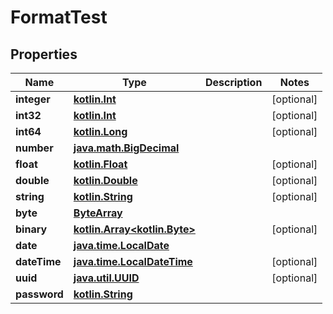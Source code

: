 # FormatTest

## Properties
Name | Type | Description | Notes
------------ | ------------- | ------------- | -------------
**integer** | [**kotlin.Int**](.md) |  |  [optional]
**int32** | [**kotlin.Int**](.md) |  |  [optional]
**int64** | [**kotlin.Long**](.md) |  |  [optional]
**number** | [**java.math.BigDecimal**](java.math.BigDecimal.md) |  | 
**float** | [**kotlin.Float**](.md) |  |  [optional]
**double** | [**kotlin.Double**](.md) |  |  [optional]
**string** | [**kotlin.String**](.md) |  |  [optional]
**byte** | [**ByteArray**](ByteArray.md) |  | 
**binary** | [**kotlin.Array&lt;kotlin.Byte&gt;**](kotlin.Array&lt;kotlin.Byte&gt;.md) |  |  [optional]
**date** | [**java.time.LocalDate**](java.time.LocalDate.md) |  | 
**dateTime** | [**java.time.LocalDateTime**](java.time.LocalDateTime.md) |  |  [optional]
**uuid** | [**java.util.UUID**](java.util.UUID.md) |  |  [optional]
**password** | [**kotlin.String**](.md) |  | 
